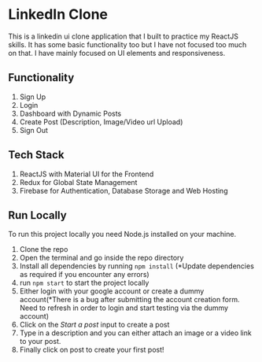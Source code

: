 # LinkedIn Clone
This is a linkedin ui clone application that I built to practice my ReactJS skills. It has some basic functionality too but I have not focused too much on that. I have mainly focused on UI elements and responsiveness.

## Functionality
1) Sign Up
2) Login
3) Dashboard with Dynamic Posts
4) Create Post (Description, Image/Video url Upload)
5) Sign Out

## Tech Stack
1) ReactJS with Material UI for the Frontend
2) Redux for Global State Management
4) Firebase for Authentication, Database Storage and Web Hosting

## Run Locally
To run this project locally you need Node.js installed on your machine.
1) Clone the repo
2) Open the terminal and go inside the repo directory
3) Install all dependencies by running `npm install` (*Update dependencies as required if you encounter any errors)
4) run `npm start` to start the project locally
5) Either login with your google account or create a dummy account(*There is a bug after submitting the account creation form. Need to refresh in order to login and start testing via the dummy account)
6) Click on the *Start a post* input to create a post
7) Type in a description and you can either attach an image or a video link to your post.
8) Finally click on post to create your first post!




